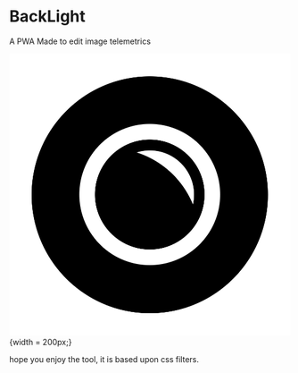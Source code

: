 # BackLight
A PWA Made to edit image telemetrics

![backlight logo](/data/fav.png){width = 200px;}

hope you enjoy the tool, it is based upon css filters.
